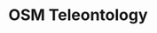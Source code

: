 ---
schema: default
title: OSM Teleontology
notes: A teleontology developed based on data from Open Street Maps.
organization: DataScientia Foundation
resources:
  - name: OSM-TONTO.UAN.owl
    url: >-
      http://git.knowdive.disi.unitn.it:8080/knowledge/LiveKnowledge/SREP/geography/raw/master/Trentino%20OSM%20teleontology.owl
    format: owl
    description: The OWL RDF/XML distribution of the OSM Teleontology.
    license: Creative Commons
    status: Unannotated
    byteSize: '346.498'
    issued: '2023-04-12'
    language: en
    modified: '11 April 2023, 06:43 (UTC+01:00)'
    OntologyEngineeringTool: Protégé
    ontologyLanguage: owl
    ontologySyntax: rdf
    example: Unknown
    ReferenceLKRepository: SREP
    referenceOntology: UKC
    referenceDatasets: To Be Added
distribution: osm-tonto-owl
keyword: geography
publisher: DataScientia Foundation
category:
  - Society&Territory
versionNotes: Version 1.0 - Unannotated
landingPage: Unknown
accessRigths: Public
creator: Xiaoyue Li
hasVersion: Unknown
isVersionOf: Unknown
issued: '2023-04-12'
modified: '11 April 2023, 06:43 (UTC+01:00)'
language: en
provenance: >-
  (2023-04-12) Marco Barbieri: Added Version 1.0 - Unannotated - to
  LiveKnowledge Catalog
page: Unknown
wasGeneratedBy: DataScientia LiveData Catalog Instantiation
versionInfo: version v1.0
formalityLevel: Teleontology
OntologyEngineeringMethodology: iTelos Knowledge Modelling Methodology
acronym: OSM-TONTO
CompetencyQuestion: Unknown
preferredNamespacePrefix: ds-osm-tonto
toDoList: To completely annotate.
namespacesGenerated: Unknown
namespacesReused: Unknown
datasetLevel: Knowledge Level(L3-4)
spatialExtent: Unknown
temporalExtent: Unknown
---